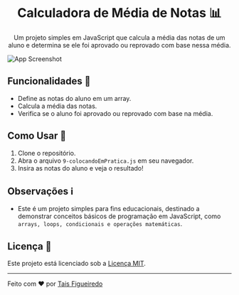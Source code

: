 <!-- Título do Projeto -->
<h1 align="center">Calculadora de Média de Notas 📊</h1>

<!-- Descrição do Projeto -->
<p align="center">Um projeto simples em JavaScript que calcula a média das notas de um aluno e determina se ele foi aprovado ou reprovado com base nessa média.</p>

<!-- Imagem ou Gif -->
<img align="center">![App Screenshot](https://i.ibb.co/WFqYtRR/Colocando-em-pratica.png)

<!-- Funcionalidades -->
## Funcionalidades 🚀

- Define as notas do aluno em um array.
- Calcula a média das notas.
- Verifica se o aluno foi aprovado ou reprovado com base na média.

<!-- Como Usar -->
## Como Usar 📝

1. Clone o repositório.
2. Abra o arquivo `9-colocandoEmPratica.js` em seu navegador.
3. Insira as notas do aluno e veja o resultado!

<!-- Observações -->
## Observações ℹ️

- Este é um projeto simples para fins educacionais, destinado a demonstrar conceitos básicos de programação em JavaScript, como `arrays, loops, condicionais e operações matemáticas`.

<!-- Licença -->
## Licença 📜

Este projeto está licenciado sob a [Licença MIT](LICENSE).

---

Feito com ❤️ por [Tais Figueiredo](https://github.com/TaisBF)
